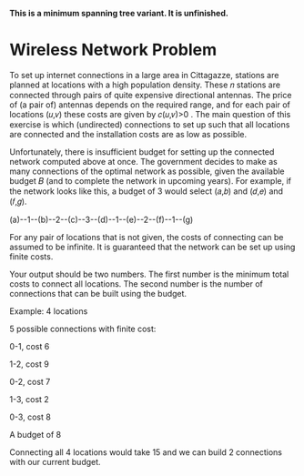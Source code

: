 
**This is a minimum spanning tree variant. It is unfinished.**
# Wireless Network Problem
To set up internet connections in a large area in Cittagazze, stations are planned at locations with a high population density. These 𝑛
stations are connected through pairs of quite expensive directional antennas. The price of (a pair of) antennas depends on the required range, and for each pair of locations (𝑢,𝑣)
these costs are given by 𝑐(𝑢,𝑣)>0
. The main question of this exercise is which (undirected) connections to set up such that all locations are connected and the installation costs are as low as possible.

Unfortunately, there is insufficient budget for setting up the connected network computed above at once. The government decides to make as many connections of the optimal network as possible, given the available budget 𝐵
(and to complete the network in upcoming years). For example, if the network looks like this, a budget of 3 would select (𝑎,𝑏)
and (𝑑,𝑒)
and (𝑓,𝑔).

(a)--1--(b)--2--(c)--3--(d)--1--(e)--2--(f)--1--(g)

For any pair of locations that is not given, the costs of connecting can be assumed to be infinite. It is guaranteed that the network can be set up using finite costs.

Your output should be two numbers. The first number is the minimum total costs to connect all locations. The second number is the number of connections that can be built using the budget.

Example:
4 locations

5 possible connections with finite cost:

0-1, cost 6

1-2, cost 9

0-2, cost 7

1-3, cost 2

0-3, cost 8

A budget of 8

Connecting all 4 locations would take 15 and we can build 2 connections with our current budget.